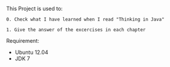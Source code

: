 This Project is used to:

    0. Check what I have learned when I read "Thinking in Java"
    
    1. Give the answer of the excercises in each chapter

Requirement:
* Ubuntu 12.04
* JDK 7
